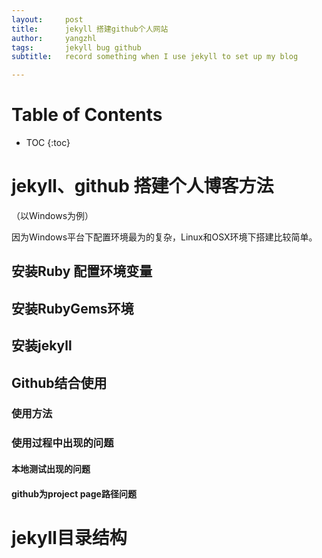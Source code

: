 ```yaml
---
layout:     post
title:      jekyll 搭建github个人网站
author:     yangzhl
tags: 		jekyll bug github
subtitle:  	record something when I use jekyll to set up my blog

---
```

<!-- Start Writing Below in Markdown -->


# Table of Contents

* TOC
{:toc}


# jekyll、github 搭建个人博客方法
（以Windows为例）

因为Windows平台下配置环境最为的复杂，Linux和OSX环境下搭建比较简单。

## 安装Ruby 配置环境变量

## 安装RubyGems环境

## 安装jekyll 

## Github结合使用

### 使用方法

### 使用过程中出现的问题

#### 本地测试出现的问题

#### github为project page路径问题

# jekyll目录结构

